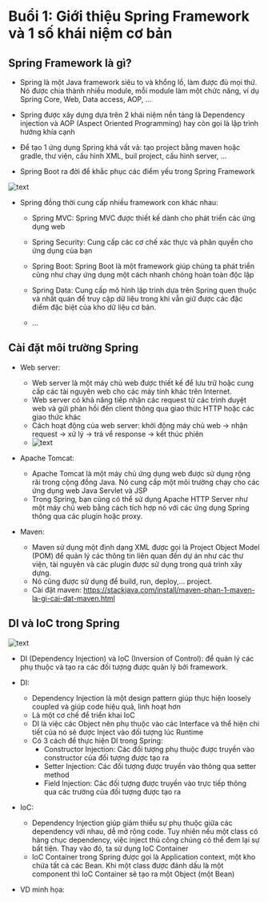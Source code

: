 # Buổi 1: Giới thiệu Spring Framework và 1 số khái niệm cơ bản

## Spring Framework là gì?
- Spring là một Java framework siêu to và khổng lồ, làm được đủ mọi thứ. Nó được chia thành nhiều module, mỗi module làm một chức năng, ví dụ Spring Core, Web, Data access, AOP, ...
- Spring được xây dựng dựa trên 2 khái niệm nền tảng là Dependency injection và AOP (Aspect Oriented Programming) hay còn gọi là lập trình hướng khía cạnh

- Để tạo 1 ứng dụng Spring khá vất vả: tạo project bằng maven hoặc gradle, thư viện, cấu hình XML, buil project, cấu hình server, ... 
- Spring Boot ra đời để khắc phục các điểm yếu trong Spring Framework

![text](https://images.viblo.asia/b831d7fe-158a-4663-b2d3-6680541e0604.png) 

- Spring đồng thời cung cấp nhiều framework con khác nhau:
  - Spring MVC: Spring MVC được thiết kế dành cho phát triển các ứng dụng web

  - Spring Security: Cung cấp các cơ chế xác thực và phân quyền cho ứng dụng của bạn

  - Spring Boot: Spring Boot là một framework giúp chúng ta phát triển cũng như chạy ứng dụng một cách nhanh chóng hoàn toàn độc lập

  - Spring Data: Cung cấp mô hình lập trình dựa trên Spring quen thuộc và nhất quán để truy cập dữ liệu trong khi vẫn giữ được các đặc điểm đặc biệt của kho dữ liệu cơ bản.
  - ...

## Cài đặt môi trường Spring
- Web server: 
  - Web server là một máy chủ web được thiết kế để lưu trữ hoặc cung cấp các tài nguyên web cho các máy tính khác trên Internet.
  - Web server có khả năng tiếp nhận các request từ các trình duyệt web và gửi phản hồi đến client thông qua giao thức HTTP hoặc các giao thức khác
  - Cách hoạt động của web server: khởi động máy chủ web -> nhận request -> xử lý -> trả vể response -> kết thúc phiên
  - ![text](https://topdev.vn/blog/wp-content/uploads/2019/05/webserver-la-gi.jpg)

- Apache Tomcat:
  - Apache Tomcat là một máy chủ ứng dụng web được sử dụng rộng rãi trong cộng đồng Java. Nó cung cấp một môi trường chạy cho các ứng dụng web Java Servlet và JSP
  - Trong Spring, bạn cũng có thể sử dụng Apache HTTP Server như một máy chủ web bằng cách tích hợp nó với các ứng dụng Spring thông qua các plugin hoặc proxy.

- Maven:
  - Maven sử dụng một định dạng XML được gọi là Project Object Model (POM) để quản lý các thông tin liên quan đến dự án như các thư viện, tài nguyên và các plugin được sử dụng trong quá trình xây dựng.
  - Nó cũng được sử dụng để build, run, deploy,… project.
  - Cài đặt maven: https://stackjava.com/install/maven-phan-1-maven-la-gi-cai-dat-maven.html

## DI và IoC trong Spring
![text](https://toidicodedao.files.wordpress.com/2015/09/ioc-and-mapper-in-c-1-638.jpg)
- DI (Dependency Injection) và IoC (Inversion of Control): để quản lý các phụ thuộc và tạo ra các đối tượng được quản lý bởi framework.
- DI:
  - Dependency Injection là một design pattern giúp thực hiện loosely coupled và giúp code hiệu quả, linh hoạt hơn
  - Là một cơ chế để triển khai IoC
  - DI là việc các Object nên phụ thuộc vào các Interface và thể hiện chi tiết của nó sẽ được Inject vào đối tượng lúc Runtime
  - Có 3 cách để thực hiện DI trong Spring:
    - Constructor Injection: Các đối tượng phụ thuộc được truyền vào constructor của đối tượng được tạo ra
    - Setter Injection: Các đối tượng được truyền vào thông qua setter method
    - Field Injection: Các đối tượng được truyền vào trực tiếp thông qua các trường của đối tượng được tạo ra

- IoC:
  - Dependency Injection giúp giảm thiểu sự phụ thuộc giữa các dependency với nhau, dễ mở rộng code. Tuy nhiên nếu một class có hàng chục dependency, việc inject thủ công chúng có thể đem lại sự bất tiện. Thay vào đó, ta sử dụng IoC Container
  - IoC Container trong Spring được gọi là Application context, một kho chứa tất cả các Bean. Khi một class được đánh dấu là một component thì IoC Container sẽ tạo ra một Object (một Bean)
    
- VD minh họa:


  
